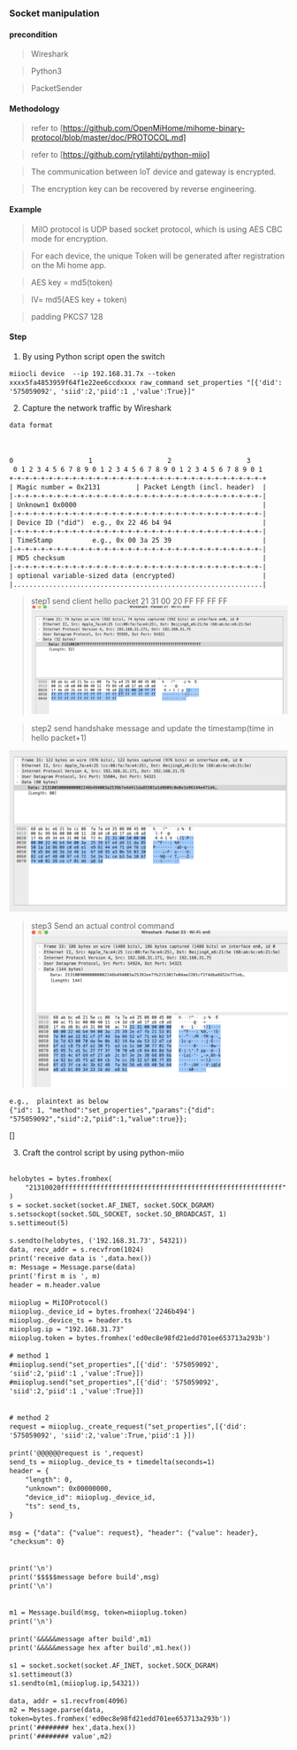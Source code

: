 ### Socket manipulation ###

#### precondition ####


> Wireshark

> Python3 

> PacketSender

#### Methodology ####

> refer to [https://github.com/OpenMiHome/mihome-binary-protocol/blob/master/doc/PROTOCOL.md]

> refer to [https://github.com/rytilahti/python-miio]



> The communication between IoT device and gateway is encrypted.

> The encryption key can be recovered by reverse engineering. 

#### Example ####

> MiIO protocol is UDP based socket protocol, which is using AES CBC mode for encryption.  

> For each device, the unique Token will be generated after registration on the Mi home app.

> AES key = md5(token)

> IV= md5(AES key + token)

> padding PKCS7 128
#### Step ####

1. By using Python script open the switch
```
miiocli device  --ip 192.168.31.7x --token xxxx5fa4853959f64f1e22ee6ccdxxxx raw_command set_properties "[{'did': '575059092', 'siid':2,'piid':1 ,'value':True}]"
```
2. Capture the network traffic by Wireshark

```
data format



0                   1                   2                   3   
 0 1 2 3 4 5 6 7 8 9 0 1 2 3 4 5 6 7 8 9 0 1 2 3 4 5 6 7 8 9 0 1 
+-+-+-+-+-+-+-+-+-+-+-+-+-+-+-+-+-+-+-+-+-+-+-+-+-+-+-+-+-+-+-+-+
| Magic number = 0x2131         | Packet Length (incl. header)  |
|-+-+-+-+-+-+-+-+-+-+-+-+-+-+-+-+-+-+-+-+-+-+-+-+-+-+-+-+-+-+-+-|
| Unknown1 0x0000                                               |
|-+-+-+-+-+-+-+-+-+-+-+-+-+-+-+-+-+-+-+-+-+-+-+-+-+-+-+-+-+-+-+-|
| Device ID ("did")  e.g., 0x 22 46 b4 94                       |
|-+-+-+-+-+-+-+-+-+-+-+-+-+-+-+-+-+-+-+-+-+-+-+-+-+-+-+-+-+-+-+-|
| TimeStamp          e.g., 0x 00 3a 25 39                       |
|-+-+-+-+-+-+-+-+-+-+-+-+-+-+-+-+-+-+-+-+-+-+-+-+-+-+-+-+-+-+-+-|
| MD5 checksum                                                  |
|-+-+-+-+-+-+-+-+-+-+-+-+-+-+-+-+-+-+-+-+-+-+-+-+-+-+-+-+-+-+-+-|
| optional variable-sized data (encrypted)                      |
|...............................................................|
```

> step1  send client hello packet 21 31 00 20 FF FF FF FF
![step1](https://github.com/TheodoreDean/KeepEdgeForCoding/blob/master/Units/032_iOS_python_Socket/step1%20client%20hello.png)

> step2 send handshake message and update the timestamp(time in hello packet+1)

![step2](https://github.com/TheodoreDean/KeepEdgeForCoding/blob/master/Units/032_iOS_python_Socket/step2%20handshake.png)

> step3 Send an actual control command
![step3](https://github.com/TheodoreDean/KeepEdgeForCoding/blob/master/Units/032_iOS_python_Socket/step3%20controll%20command.png)


```
e.g.,  plaintext as below
{"id": 1, "method":"set_properties","params":{"did": "575059092","siid":2,"piid":1,"value":true}};

```

[]



3. Craft the control script by using python-miio
```

helobytes = bytes.fromhex(
    "21310020ffffffffffffffffffffffffffffffffffffffffffffffffffffffff"
)
s = socket.socket(socket.AF_INET, socket.SOCK_DGRAM)
s.setsockopt(socket.SOL_SOCKET, socket.SO_BROADCAST, 1)
s.settimeout(5)

s.sendto(helobytes, ('192.168.31.73', 54321))
data, recv_addr = s.recvfrom(1024)
print('receive data is ',data.hex())
m: Message = Message.parse(data)
print('first m is ', m)
header = m.header.value
 
miioplug = MiIOProtocol()
miioplug._device_id = bytes.fromhex('2246b494')
miioplug._device_ts = header.ts
miioplug.ip = "192.168.31.73"
miioplug.token = bytes.fromhex('ed0ec8e98fd21edd701ee653713a293b')

# method 1
#miioplug.send("set_properties",[{'did': '575059092', 'siid':2,'piid':1 ,'value':True}])
#miioplug.send("set_properties",[{'did': '575059092', 'siid':2,'piid':1 ,'value':True}])


# method 2
request = miioplug._create_request("set_properties",[{'did': '575059092', 'siid':2,'value':True,'piid':1 }])

print('@@@@@@request is ',request)
send_ts = miioplug._device_ts + timedelta(seconds=1)
header = {
    "length": 0,
    "unknown": 0x00000000,
    "device_id": miioplug._device_id,
    "ts": send_ts,
}

msg = {"data": {"value": request}, "header": {"value": header}, "checksum": 0}


print('\n')
print('$$$$$message before build',msg)
print('\n')


m1 = Message.build(msg, token=miioplug.token)
print('\n')

print('&&&&&message after build',m1)
print('&&&&&message hex after build',m1.hex())

s1 = socket.socket(socket.AF_INET, socket.SOCK_DGRAM)
s1.settimeout(3)
s1.sendto(m1,(miioplug.ip,54321))

data, addr = s1.recvfrom(4096)
m2 = Message.parse(data, token=bytes.fromhex('ed0ec8e98fd21edd701ee653713a293b'))
print('######## hex',data.hex())
print('######## value',m2)

```









 
